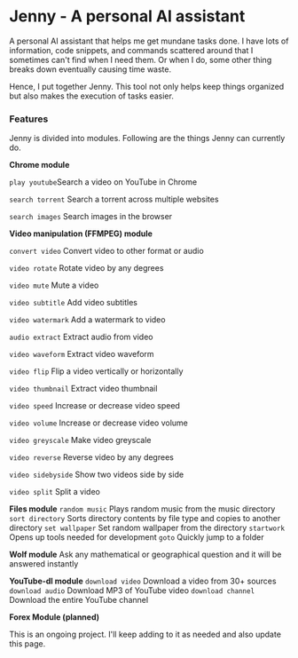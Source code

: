 # Jenny - A personal AI assistant
A personal AI assistant that helps me get mundane tasks done. I have lots of information, code snippets, and commands scattered around that I sometimes can't find when I need them. Or when I do, some other thing breaks down eventually causing time waste.

Hence, I put together Jenny. This tool not only helps keep things organized but also makes the execution of tasks easier.

### Features
Jenny is divided into modules. Following are the things Jenny can currently do.

**Chrome module**

`play youtube`Search a video on YouTube in Chrome

`search torrent` Search a torrent across multiple websites

`search images` Search images in the browser

**Video manipulation (FFMPEG) module**

`convert video` Convert video to other format or audio

`video rotate` Rotate video by any degrees

`video mute` Mute a video

`video subtitle` Add video subtitles

`video watermark` Add a watermark to video

`audio extract` Extract audio from video

`video waveform` Extract video waveform

`video flip` Flip a video vertically or horizontally

`video thumbnail` Extract video thumbnail

`video speed` Increase or decrease video speed

`video volume` Increase or decrease video volume

`video greyscale` Make video greyscale

`video reverse` Reverse video by any degrees

`video sidebyside` Show two videos side by side

`video split` Split a video

**Files module**
`random music` Plays random music from the music directory
`sort directory` Sorts directory contents by file type and copies to another directory
`set wallpaper` Set random wallpaper from the directory
`startwork` Opens up tools needed for development
`goto` Quickly jump to a folder

**Wolf module**
Ask any mathematical or geographical question and it will be answered instantly

**YouTube-dl module**
`download video` Download a video from 30+ sources
`download audio` Download MP3 of YouTube video
`download channel` Download the entire YouTube channel

**Forex Module (planned)**







This is an ongoing project. I'll keep adding to it as needed and also update this page.
